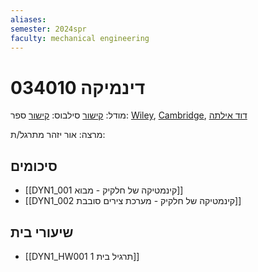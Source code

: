 ```yaml
---
aliases: 
semester: 2024spr
faculty: mechanical engineering
---
```

# דינמיקה 034010
מודל: [קישור](https://moodle2324.technion.ac.il/course/view.php?id=2556)
סילבוס: [קישור](https://moodle2324.technion.ac.il/mod/resource/view.php?id=170585)
ספר: [Wiley](https://annas-archive.org/md5/328a3f420f49fd5c45fc916df9c8d1a8), [Cambridge](https://annas-archive.org/md5/dd49fb6552453fa29b15e2f36cf531c8), [דוד אילתה](https://moodle2324.technion.ac.il/mod/resource/view.php?id=170618)

מרצה: אור יזהר
מתרגל/ת:

## סיכומים
- [[DYN1_001  קינמטיקה של חלקיק - מבוא]]
- [[DYN1_002 קינמטיקה של חלקיק - מערכת צירים סובבת]]


## שיעורי בית
- [[DYN1_HW001 תרגיל בית 1]]
